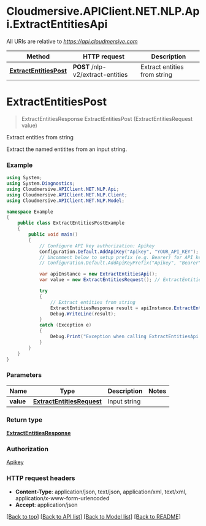 # Cloudmersive.APIClient.NET.NLP.Api.ExtractEntitiesApi

All URIs are relative to *https://api.cloudmersive.com*

Method | HTTP request | Description
------------- | ------------- | -------------
[**ExtractEntitiesPost**](ExtractEntitiesApi.md#extractentitiespost) | **POST** /nlp-v2/extract-entities | Extract entities from string


<a name="extractentitiespost"></a>
# **ExtractEntitiesPost**
> ExtractEntitiesResponse ExtractEntitiesPost (ExtractEntitiesRequest value)

Extract entities from string

Extract the named entitites from an input string.

### Example
```csharp
using System;
using System.Diagnostics;
using Cloudmersive.APIClient.NET.NLP.Api;
using Cloudmersive.APIClient.NET.NLP.Client;
using Cloudmersive.APIClient.NET.NLP.Model;

namespace Example
{
    public class ExtractEntitiesPostExample
    {
        public void main()
        {
            // Configure API key authorization: Apikey
            Configuration.Default.AddApiKey("Apikey", "YOUR_API_KEY");
            // Uncomment below to setup prefix (e.g. Bearer) for API key, if needed
            // Configuration.Default.AddApiKeyPrefix("Apikey", "Bearer");

            var apiInstance = new ExtractEntitiesApi();
            var value = new ExtractEntitiesRequest(); // ExtractEntitiesRequest | Input string

            try
            {
                // Extract entities from string
                ExtractEntitiesResponse result = apiInstance.ExtractEntitiesPost(value);
                Debug.WriteLine(result);
            }
            catch (Exception e)
            {
                Debug.Print("Exception when calling ExtractEntitiesApi.ExtractEntitiesPost: " + e.Message );
            }
        }
    }
}
```

### Parameters

Name | Type | Description  | Notes
------------- | ------------- | ------------- | -------------
 **value** | [**ExtractEntitiesRequest**](ExtractEntitiesRequest.md)| Input string | 

### Return type

[**ExtractEntitiesResponse**](ExtractEntitiesResponse.md)

### Authorization

[Apikey](../README.md#Apikey)

### HTTP request headers

 - **Content-Type**: application/json, text/json, application/xml, text/xml, application/x-www-form-urlencoded
 - **Accept**: application/json

[[Back to top]](#) [[Back to API list]](../README.md#documentation-for-api-endpoints) [[Back to Model list]](../README.md#documentation-for-models) [[Back to README]](../README.md)

